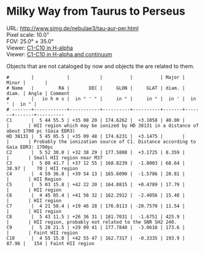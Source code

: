 # Milky Way from Taurus to Perseus

URL: <http://www.simg.de/nebulae3/tau-aur-per.html>   
Pixel scale: 10.0"  
FOV: 25.0° × 35.0°  
Viewer: [C1-C10 in H-alpha](http://www.simg.de/nebulae3/tau-aur-per-h.vhtml?nav=0&tbl=1&uo=~3%22C1%22%2C86.2312%2C35.1389%2C40.002%2C%22HII%20region%20which%20may%20be%20ionized%20by%20HD%2038131%20in%20a%20distance%20of%20about%201700%20pc%20~1Gaia%20EDR3~2%22~4%2C~3%22HD%2038131%22%2C86.2728%2C35.1632%2C%22Probably%20the%20ionization%20source%20of%20C1.%20Distance%20according%20to%20Gaia%20EDR3%3A%201700pc%22~4%2C~3%22C2%22%2C88.1252%2C32.6415%2C8.359%2C%22Small%20HII%20region%20near%20M37%22~4%2C~3%22C3%22%2C77.1737%2C37.2154%2C68.646%2C38.973%2C70%2C%22HII%20region%22~4%2C~3%22C4%22%2C74.9035%2C39.9035%2C20.818%2C%22HII%20Region%22~4%2C~3%22C5%22%2C75.8158%2C42.3722%2C17.799%2C%22HII%20region%22~4%2C~3%22C6%22%2C71.2727%2C41.9421%2C15.487%2C%22HII%20region%22~4%2C~3%22C7%22%2C65.4602%2C19.7745%2C11.541%2C%22HII%20region%22~4%2C~3%22C8%22%2C85.7980%2C26.6087%2C425.997%2C%22HII%20region%2C%20probably%20not%20related%20to%20the%20SNR%20SH2%20240.%22~4%2C~3%22C9%22%2C82.0897%2C29.1613%2C173.600%2C%22Faint%20HII%20region%22~4%2C~3%22C10%22%2C73.8123%2C42.9296%2C193.999%2C87.963%2C154%2C%22Faint%20HII%20region%22~4)  
Viewer: [C1-C10 in H-alpha and continuum](http://www.simg.de/nebulae3/tau-aur-per-hbr.vhtml?nav=0&tbl=1&uo=~3%22C1%22%2C86.2312%2C35.1389%2C40.002%2C%22HII%20region%20which%20may%20be%20ionized%20by%20HD%2038131%20in%20a%20distance%20of%20about%201700%20pc%20~1Gaia%20EDR3~2%22~4%2C~3%22HD%2038131%22%2C86.2728%2C35.1632%2C%22Probably%20the%20ionization%20source%20of%20C1.%20Distance%20according%20to%20Gaia%20EDR3%3A%201700pc%22~4%2C~3%22C2%22%2C88.1252%2C32.6415%2C8.359%2C%22Small%20HII%20region%20near%20M37%22~4%2C~3%22C3%22%2C77.1737%2C37.2154%2C68.646%2C38.973%2C70%2C%22HII%20region%22~4%2C~3%22C4%22%2C74.9035%2C39.9035%2C20.818%2C%22HII%20Region%22~4%2C~3%22C5%22%2C75.8158%2C42.3722%2C17.799%2C%22HII%20region%22~4%2C~3%22C6%22%2C71.2727%2C41.9421%2C15.487%2C%22HII%20region%22~4%2C~3%22C7%22%2C65.4602%2C19.7745%2C11.541%2C%22HII%20region%22~4%2C~3%22C8%22%2C85.7980%2C26.6087%2C425.997%2C%22HII%20region%2C%20probably%20not%20related%20to%20the%20SNR%20SH2%20240.%22~4%2C~3%22C9%22%2C82.0897%2C29.1613%2C173.600%2C%22Faint%20HII%20region%22~4%2C~3%22C10%22%2C73.8123%2C42.9296%2C193.999%2C87.963%2C154%2C%22Faint%20HII%20region%22~4)

Objects that are not cataloged by now and objects the are related to them.

	#        |            |           |          |          | Major | Minor |       | 
	# Name   |         RA |       DEC |     GLON |     GLAT | diam. | diam. | Angle | Comment
	#        |   in h m s |  in ° ' " |     in ° |     in ° |  in ' |  in ' |  in ° | 
	# -------+------------+-----------+----------+----------+-------+-------+-------+----------
	C1       |  5 44 55.5 | +35 08 20 | 174.6262 |  +3.1058 | 40.00 |       |       | HII region which may be ionized by HD 38131 in a distance of about 1700 pc (Gaia EDR3)
	HD 38131 |  5 45 05.5 | +35 09 48 | 174.6231 |  +3.1475 |       |       |       | Probably the ionization source of C1. Distance according to Gaia EDR3: 1700pc
	C2       |  5 52 30.0 | +32 38 29 | 177.5808 |  +3.1725 | 8.359 |       |       | Small HII region near M37
	C3       |  5 08 41.7 | +37 12 55 | 168.8239 |  -1.8003 | 68.64 | 38.97 |    70 | HII region
	C4       |  4 59 36.8 | +39 54 13 | 165.6090 |  -1.5786 | 20.81 |       |       | HII Region
	C5       |  5 03 15.8 | +42 22 20 | 164.0815 |  +0.4789 | 17.79 |       |       | HII region
	C6       |  4 45 05.4 | +41 56 32 | 162.2912 |  -2.4056 | 15.48 |       |       | HII region
	C7       |  4 21 50.4 | +19 46 28 | 176.0113 | -20.7570 | 11.54 |       |       | HII region
	C8       |  5 43 11.5 | +26 36 31 | 181.7031 |  -1.6751 | 425.9 |       |       | HII region, probably not related to the SNR SH2 240.
	C9       |  5 28 21.5 | +29 09 41 | 177.7840 |  -3.0618 | 173.6 |       |       | Faint HII region
	C10      |  4 55 15.0 | +42 55 47 | 162.7317 |  -0.3335 | 193.9 | 87.96 |   154 | Faint HII region

